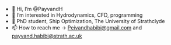 - 👋 Hi, I’m @PayvandH
- 👀 I’m interested in Hydrodynamics, CFD, programming
- 🌱 PhD student, Ship Optimization, The University of Strathclyde
- 📫 How to reach me -> Peivandhabibi@gmail.com and payvand.habibi@strath.ac.uk

<!---
PayvandH/PayvandH is a ✨ special ✨ repository because its `README.md` (this file) appears on your GitHub profile.
You can click the Preview link to take a look at your changes.
--->
